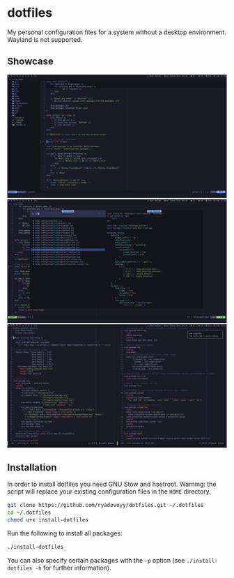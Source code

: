 # dotfiles

My personal configuration files for a system without a desktop environment. Wayland is not supported.

## Showcase

![scr-1](./screenshots/scr-1.png)
![scr-2](./screenshots/scr-2.png)
![scr-3](./screenshots/scr-3.png)

## Installation

In order to install dotfiles you need GNU Stow and hsetroot. Warning: the script will replace your existing configuration files in the `HOME` directory.

```bash
git clone https://github.com/ryadovoyy/dotfiles.git ~/.dotfiles
cd ~/.dotfiles
chmod u+x install-dotfiles
```

Run the following to install all packages:

```bash
./install-dotfiles
```

You can also specify certain packages with the `-p` option (see `./install-dotfiles -h` for further information).
